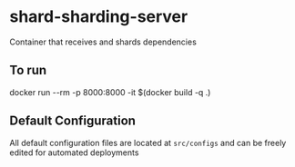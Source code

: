 # shard-sharding-server

Container that receives and shards dependencies

## To run
docker run --rm -p 8000:8000 -it $(docker build  -q .)

## Default Configuration
All default configuration files are located at `src/configs` and can be freely edited for automated deployments

